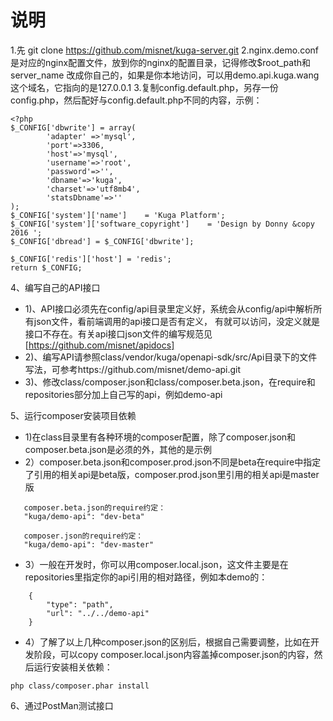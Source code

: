 # 说明
1.先 git clone https://github.com/misnet/kuga-server.git
2.nginx.demo.conf 是对应的nginx配置文件，放到你的nginx的配置目录，记得修改$root_path和  server_name 改成你自己的，如果是你本地访问，可以用demo.api.kuga.wang这个域名，它指向的是127.0.0.1
3.复制config.default.php，另存一份config.php，然后配好与config.default.php不同的内容，示例：
```
<?php
$_CONFIG['dbwrite'] = array(
		'adapter' =>'mysql',
		'port'=>3306,
		'host'=>'mysql',
		'username'=>'root',
		'password'=>'',
		'dbname'=>'kuga',
        'charset'=>'utf8mb4',
        'statsDbname'=>''
);
$_CONFIG['system']['name']    = 'Kuga Platform';
$_CONFIG['system']['software_copyright']    = 'Design by Donny &copy 2016 ';
$_CONFIG['dbread'] = $_CONFIG['dbwrite'];

$_CONFIG['redis']['host'] = 'redis';
return $_CONFIG;
```
4、编写自己的API接口
- 1)、API接口必须先在config/api目录里定义好，系统会从config/api中解析所有json文件，看前端调用的api接口是否有定义，
有就可以访问，没定义就是接口不存在。有关api接口json文件的编写规范见[https://github.com/misnet/apidocs]
- 2)、编写API请参照class/vendor/kuga/openapi-sdk/src/Api目录下的文件写法，可参考https://github.com/misnet/demo-api.git
- 3)、修改class/composer.json和class/composer.beta.json，在require和repositories部分加上自己写的api，例如demo-api

5、运行composer安装项目依赖
- 1)在class目录里有各种环境的composer配置，除了composer.json和composer.beta.json是必须的外，其他的是示例
- 2）composer.beta.json和composer.prod.json不同是beta在require中指定了引用的相关api是beta版，composer.prod.json里引用的相关api是master版
```
   composer.beta.json的require约定：
   "kuga/demo-api": "dev-beta"

   composer.json的require约定：
   "kuga/demo-api": "dev-master"
```
- 3）一般在开发时，你可以用composer.local.json，这文件主要是在repositories里指定你的api引用的相对路径，例如本demo的：
```
    {
        "type": "path",
        "url": "../../demo-api"
    }
```
- 4）了解了以上几种composer.json的区别后，根据自己需要调整，比如在开发阶段，可以copy composer.local.json内容盖掉composer.json的内容，然后运行安装相关依赖：
```
php class/composer.phar install
```

6、通过PostMan测试接口



